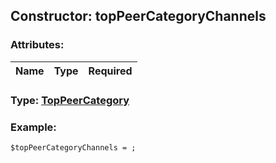 ## Constructor: topPeerCategoryChannels  

### Attributes:

| Name     |    Type       | Required |
|----------|:-------------:|---------:|


### Type: [TopPeerCategory](../types/TopPeerCategory.md)

### Example:


```
$topPeerCategoryChannels = ;
```